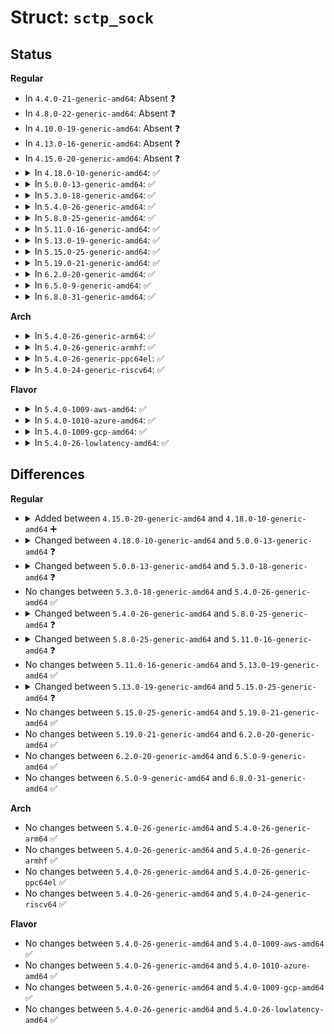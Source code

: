 # Struct: <code>sctp_sock</code>

## Status
<b>Regular</b>
<ul>
<li>
In <code>4.4.0-21-generic-amd64</code>: Absent ❓
</li>
<li>
In <code>4.8.0-22-generic-amd64</code>: Absent ❓
</li>
<li>
In <code>4.10.0-19-generic-amd64</code>: Absent ❓
</li>
<li>
In <code>4.13.0-16-generic-amd64</code>: Absent ❓
</li>
<li>
In <code>4.15.0-20-generic-amd64</code>: Absent ❓
</li>
<li>
<details>
<summary>In <code>4.18.0-10-generic-amd64</code>: ✅</summary>

```c
struct sctp_sock {
    struct inet_sock inet;
    enum sctp_socket_type type;
    struct sctp_pf * pf;
    struct crypto_shash * hmac;
    char * sctp_hmac_alg;
    struct sctp_endpoint * ep;
    struct sctp_bind_bucket * bind_hash;
    __u16 default_stream;
    __u32 default_ppid;
    __u16 default_flags;
    __u32 default_context;
    __u32 default_timetolive;
    __u32 default_rcv_context;
    int max_burst;
    __u32 hbinterval;
    __u16 pathmaxrxt;
    __u32 pathmtu;
    __u32 sackdelay;
    __u32 sackfreq;
    __u32 param_flags;
    struct sctp_rtoinfo rtoinfo;
    struct sctp_paddrparams paddrparam;
    struct sctp_assocparams assocparams;
    struct sctp_event_subscribe subscribe;
    struct sctp_initmsg initmsg;
    int user_frag;
    __u32 autoclose;
    __u32 adaptation_ind;
    __u32 pd_point;
    __u16 nodelay;
    __u16 disable_fragments;
    __u16 v4mapped;
    __u16 frag_interleave;
    __u16 strm_interleave;
    __u16 recvrcvinfo;
    __u16 recvnxtinfo;
    __u16 data_ready_signalled;
    atomic_t pd_mode;
    struct sk_buff_head pd_lobby;
    struct list_head auto_asconf_list;
    int do_auto_asconf;
}
```
</details>
</li>
<li>
<details>
<summary>In <code>5.0.0-13-generic-amd64</code>: ✅</summary>

```c
struct sctp_sock {
    struct inet_sock inet;
    enum sctp_socket_type type;
    struct sctp_pf * pf;
    struct crypto_shash * hmac;
    char * sctp_hmac_alg;
    struct sctp_endpoint * ep;
    struct sctp_bind_bucket * bind_hash;
    __u16 default_stream;
    __u32 default_ppid;
    __u16 default_flags;
    __u32 default_context;
    __u32 default_timetolive;
    __u32 default_rcv_context;
    int max_burst;
    __u32 hbinterval;
    __u16 pathmaxrxt;
    __u32 flowlabel;
    __u8 dscp;
    __u32 pathmtu;
    __u32 sackdelay;
    __u32 sackfreq;
    __u32 param_flags;
    struct sctp_rtoinfo rtoinfo;
    struct sctp_paddrparams paddrparam;
    struct sctp_assocparams assocparams;
    __u16 subscribe;
    struct sctp_initmsg initmsg;
    int user_frag;
    __u32 autoclose;
    __u32 adaptation_ind;
    __u32 pd_point;
    __u16 nodelay;
    __u16 reuse;
    __u16 disable_fragments;
    __u16 v4mapped;
    __u16 frag_interleave;
    __u16 strm_interleave;
    __u16 recvrcvinfo;
    __u16 recvnxtinfo;
    __u16 data_ready_signalled;
    atomic_t pd_mode;
    struct sk_buff_head pd_lobby;
    struct list_head auto_asconf_list;
    int do_auto_asconf;
}
```
</details>
</li>
<li>
<details>
<summary>In <code>5.3.0-18-generic-amd64</code>: ✅</summary>

```c
struct sctp_sock {
    struct inet_sock inet;
    enum sctp_socket_type type;
    struct sctp_pf * pf;
    struct crypto_shash * hmac;
    char * sctp_hmac_alg;
    struct sctp_endpoint * ep;
    struct sctp_bind_bucket * bind_hash;
    __u16 default_stream;
    __u32 default_ppid;
    __u16 default_flags;
    __u32 default_context;
    __u32 default_timetolive;
    __u32 default_rcv_context;
    int max_burst;
    __u32 hbinterval;
    __u16 pathmaxrxt;
    __u32 flowlabel;
    __u8 dscp;
    int pf_retrans;
    __u32 pathmtu;
    __u32 sackdelay;
    __u32 sackfreq;
    __u32 param_flags;
    __u32 default_ss;
    struct sctp_rtoinfo rtoinfo;
    struct sctp_paddrparams paddrparam;
    struct sctp_assocparams assocparams;
    __u16 subscribe;
    struct sctp_initmsg initmsg;
    int user_frag;
    __u32 autoclose;
    __u32 adaptation_ind;
    __u32 pd_point;
    __u16 nodelay;
    __u16 reuse;
    __u16 disable_fragments;
    __u16 v4mapped;
    __u16 frag_interleave;
    __u16 recvrcvinfo;
    __u16 recvnxtinfo;
    __u16 data_ready_signalled;
    atomic_t pd_mode;
    struct sk_buff_head pd_lobby;
    struct list_head auto_asconf_list;
    int do_auto_asconf;
}
```
</details>
</li>
<li>
<details>
<summary>In <code>5.4.0-26-generic-amd64</code>: ✅</summary>

```c
struct sctp_sock {
    struct inet_sock inet;
    enum sctp_socket_type type;
    struct sctp_pf * pf;
    struct crypto_shash * hmac;
    char * sctp_hmac_alg;
    struct sctp_endpoint * ep;
    struct sctp_bind_bucket * bind_hash;
    __u16 default_stream;
    __u32 default_ppid;
    __u16 default_flags;
    __u32 default_context;
    __u32 default_timetolive;
    __u32 default_rcv_context;
    int max_burst;
    __u32 hbinterval;
    __u16 pathmaxrxt;
    __u32 flowlabel;
    __u8 dscp;
    int pf_retrans;
    __u32 pathmtu;
    __u32 sackdelay;
    __u32 sackfreq;
    __u32 param_flags;
    __u32 default_ss;
    struct sctp_rtoinfo rtoinfo;
    struct sctp_paddrparams paddrparam;
    struct sctp_assocparams assocparams;
    __u16 subscribe;
    struct sctp_initmsg initmsg;
    int user_frag;
    __u32 autoclose;
    __u32 adaptation_ind;
    __u32 pd_point;
    __u16 nodelay;
    __u16 reuse;
    __u16 disable_fragments;
    __u16 v4mapped;
    __u16 frag_interleave;
    __u16 recvrcvinfo;
    __u16 recvnxtinfo;
    __u16 data_ready_signalled;
    atomic_t pd_mode;
    struct sk_buff_head pd_lobby;
    struct list_head auto_asconf_list;
    int do_auto_asconf;
}
```
</details>
</li>
<li>
<details>
<summary>In <code>5.8.0-25-generic-amd64</code>: ✅</summary>

```c
struct sctp_sock {
    struct inet_sock inet;
    enum sctp_socket_type type;
    struct sctp_pf * pf;
    struct crypto_shash * hmac;
    char * sctp_hmac_alg;
    struct sctp_endpoint * ep;
    struct sctp_bind_bucket * bind_hash;
    __u16 default_stream;
    __u32 default_ppid;
    __u16 default_flags;
    __u32 default_context;
    __u32 default_timetolive;
    __u32 default_rcv_context;
    int max_burst;
    __u32 hbinterval;
    __u16 pathmaxrxt;
    __u32 flowlabel;
    __u8 dscp;
    __u16 pf_retrans;
    __u16 ps_retrans;
    __u32 pathmtu;
    __u32 sackdelay;
    __u32 sackfreq;
    __u32 param_flags;
    __u32 default_ss;
    struct sctp_rtoinfo rtoinfo;
    struct sctp_paddrparams paddrparam;
    struct sctp_assocparams assocparams;
    __u16 subscribe;
    struct sctp_initmsg initmsg;
    int user_frag;
    __u32 autoclose;
    __u32 adaptation_ind;
    __u32 pd_point;
    __u16 nodelay;
    __u16 pf_expose;
    __u16 reuse;
    __u16 disable_fragments;
    __u16 v4mapped;
    __u16 frag_interleave;
    __u16 recvrcvinfo;
    __u16 recvnxtinfo;
    __u16 data_ready_signalled;
    atomic_t pd_mode;
    struct sk_buff_head pd_lobby;
    struct list_head auto_asconf_list;
    int do_auto_asconf;
}
```
</details>
</li>
<li>
<details>
<summary>In <code>5.11.0-16-generic-amd64</code>: ✅</summary>

```c
struct sctp_sock {
    struct inet_sock inet;
    enum sctp_socket_type type;
    struct sctp_pf * pf;
    struct crypto_shash * hmac;
    char * sctp_hmac_alg;
    struct sctp_endpoint * ep;
    struct sctp_bind_bucket * bind_hash;
    __u16 default_stream;
    __u32 default_ppid;
    __u16 default_flags;
    __u32 default_context;
    __u32 default_timetolive;
    __u32 default_rcv_context;
    int max_burst;
    __u32 hbinterval;
    __be16 udp_port;
    __be16 encap_port;
    __u16 pathmaxrxt;
    __u32 flowlabel;
    __u8 dscp;
    __u16 pf_retrans;
    __u16 ps_retrans;
    __u32 pathmtu;
    __u32 sackdelay;
    __u32 sackfreq;
    __u32 param_flags;
    __u32 default_ss;
    struct sctp_rtoinfo rtoinfo;
    struct sctp_paddrparams paddrparam;
    struct sctp_assocparams assocparams;
    __u16 subscribe;
    struct sctp_initmsg initmsg;
    int user_frag;
    __u32 autoclose;
    __u32 adaptation_ind;
    __u32 pd_point;
    __u16 nodelay;
    __u16 pf_expose;
    __u16 reuse;
    __u16 disable_fragments;
    __u16 v4mapped;
    __u16 frag_interleave;
    __u16 recvrcvinfo;
    __u16 recvnxtinfo;
    __u16 data_ready_signalled;
    atomic_t pd_mode;
    struct sk_buff_head pd_lobby;
    struct list_head auto_asconf_list;
    int do_auto_asconf;
}
```
</details>
</li>
<li>
<details>
<summary>In <code>5.13.0-19-generic-amd64</code>: ✅</summary>

```c
struct sctp_sock {
    struct inet_sock inet;
    enum sctp_socket_type type;
    struct sctp_pf * pf;
    struct crypto_shash * hmac;
    char * sctp_hmac_alg;
    struct sctp_endpoint * ep;
    struct sctp_bind_bucket * bind_hash;
    __u16 default_stream;
    __u32 default_ppid;
    __u16 default_flags;
    __u32 default_context;
    __u32 default_timetolive;
    __u32 default_rcv_context;
    int max_burst;
    __u32 hbinterval;
    __be16 udp_port;
    __be16 encap_port;
    __u16 pathmaxrxt;
    __u32 flowlabel;
    __u8 dscp;
    __u16 pf_retrans;
    __u16 ps_retrans;
    __u32 pathmtu;
    __u32 sackdelay;
    __u32 sackfreq;
    __u32 param_flags;
    __u32 default_ss;
    struct sctp_rtoinfo rtoinfo;
    struct sctp_paddrparams paddrparam;
    struct sctp_assocparams assocparams;
    __u16 subscribe;
    struct sctp_initmsg initmsg;
    int user_frag;
    __u32 autoclose;
    __u32 adaptation_ind;
    __u32 pd_point;
    __u16 nodelay;
    __u16 pf_expose;
    __u16 reuse;
    __u16 disable_fragments;
    __u16 v4mapped;
    __u16 frag_interleave;
    __u16 recvrcvinfo;
    __u16 recvnxtinfo;
    __u16 data_ready_signalled;
    atomic_t pd_mode;
    struct sk_buff_head pd_lobby;
    struct list_head auto_asconf_list;
    int do_auto_asconf;
}
```
</details>
</li>
<li>
<details>
<summary>In <code>5.15.0-25-generic-amd64</code>: ✅</summary>

```c
struct sctp_sock {
    struct inet_sock inet;
    enum sctp_socket_type type;
    struct sctp_pf * pf;
    struct crypto_shash * hmac;
    char * sctp_hmac_alg;
    struct sctp_endpoint * ep;
    struct sctp_bind_bucket * bind_hash;
    __u16 default_stream;
    __u32 default_ppid;
    __u16 default_flags;
    __u32 default_context;
    __u32 default_timetolive;
    __u32 default_rcv_context;
    int max_burst;
    __u32 hbinterval;
    __u32 probe_interval;
    __be16 udp_port;
    __be16 encap_port;
    __u16 pathmaxrxt;
    __u32 flowlabel;
    __u8 dscp;
    __u16 pf_retrans;
    __u16 ps_retrans;
    __u32 pathmtu;
    __u32 sackdelay;
    __u32 sackfreq;
    __u32 param_flags;
    __u32 default_ss;
    struct sctp_rtoinfo rtoinfo;
    struct sctp_paddrparams paddrparam;
    struct sctp_assocparams assocparams;
    __u16 subscribe;
    struct sctp_initmsg initmsg;
    int user_frag;
    __u32 autoclose;
    __u32 adaptation_ind;
    __u32 pd_point;
    __u16 nodelay;
    __u16 pf_expose;
    __u16 reuse;
    __u16 disable_fragments;
    __u16 v4mapped;
    __u16 frag_interleave;
    __u16 recvrcvinfo;
    __u16 recvnxtinfo;
    __u16 data_ready_signalled;
    atomic_t pd_mode;
    struct sk_buff_head pd_lobby;
    struct list_head auto_asconf_list;
    int do_auto_asconf;
}
```
</details>
</li>
<li>
<details>
<summary>In <code>5.19.0-21-generic-amd64</code>: ✅</summary>

```c
struct sctp_sock {
    struct inet_sock inet;
    enum sctp_socket_type type;
    struct sctp_pf * pf;
    struct crypto_shash * hmac;
    char * sctp_hmac_alg;
    struct sctp_endpoint * ep;
    struct sctp_bind_bucket * bind_hash;
    __u16 default_stream;
    __u32 default_ppid;
    __u16 default_flags;
    __u32 default_context;
    __u32 default_timetolive;
    __u32 default_rcv_context;
    int max_burst;
    __u32 hbinterval;
    __u32 probe_interval;
    __be16 udp_port;
    __be16 encap_port;
    __u16 pathmaxrxt;
    __u32 flowlabel;
    __u8 dscp;
    __u16 pf_retrans;
    __u16 ps_retrans;
    __u32 pathmtu;
    __u32 sackdelay;
    __u32 sackfreq;
    __u32 param_flags;
    __u32 default_ss;
    struct sctp_rtoinfo rtoinfo;
    struct sctp_paddrparams paddrparam;
    struct sctp_assocparams assocparams;
    __u16 subscribe;
    struct sctp_initmsg initmsg;
    int user_frag;
    __u32 autoclose;
    __u32 adaptation_ind;
    __u32 pd_point;
    __u16 nodelay;
    __u16 pf_expose;
    __u16 reuse;
    __u16 disable_fragments;
    __u16 v4mapped;
    __u16 frag_interleave;
    __u16 recvrcvinfo;
    __u16 recvnxtinfo;
    __u16 data_ready_signalled;
    atomic_t pd_mode;
    struct sk_buff_head pd_lobby;
    struct list_head auto_asconf_list;
    int do_auto_asconf;
}
```
</details>
</li>
<li>
<details>
<summary>In <code>6.2.0-20-generic-amd64</code>: ✅</summary>

```c
struct sctp_sock {
    struct inet_sock inet;
    enum sctp_socket_type type;
    struct sctp_pf * pf;
    struct crypto_shash * hmac;
    char * sctp_hmac_alg;
    struct sctp_endpoint * ep;
    struct sctp_bind_bucket * bind_hash;
    __u16 default_stream;
    __u32 default_ppid;
    __u16 default_flags;
    __u32 default_context;
    __u32 default_timetolive;
    __u32 default_rcv_context;
    int max_burst;
    __u32 hbinterval;
    __u32 probe_interval;
    __be16 udp_port;
    __be16 encap_port;
    __u16 pathmaxrxt;
    __u32 flowlabel;
    __u8 dscp;
    __u16 pf_retrans;
    __u16 ps_retrans;
    __u32 pathmtu;
    __u32 sackdelay;
    __u32 sackfreq;
    __u32 param_flags;
    __u32 default_ss;
    struct sctp_rtoinfo rtoinfo;
    struct sctp_paddrparams paddrparam;
    struct sctp_assocparams assocparams;
    __u16 subscribe;
    struct sctp_initmsg initmsg;
    int user_frag;
    __u32 autoclose;
    __u32 adaptation_ind;
    __u32 pd_point;
    __u16 nodelay;
    __u16 pf_expose;
    __u16 reuse;
    __u16 disable_fragments;
    __u16 v4mapped;
    __u16 frag_interleave;
    __u16 recvrcvinfo;
    __u16 recvnxtinfo;
    __u16 data_ready_signalled;
    atomic_t pd_mode;
    struct sk_buff_head pd_lobby;
    struct list_head auto_asconf_list;
    int do_auto_asconf;
}
```
</details>
</li>
<li>
<details>
<summary>In <code>6.5.0-9-generic-amd64</code>: ✅</summary>

```c
struct sctp_sock {
    struct inet_sock inet;
    enum sctp_socket_type type;
    struct sctp_pf * pf;
    struct crypto_shash * hmac;
    char * sctp_hmac_alg;
    struct sctp_endpoint * ep;
    struct sctp_bind_bucket * bind_hash;
    __u16 default_stream;
    __u32 default_ppid;
    __u16 default_flags;
    __u32 default_context;
    __u32 default_timetolive;
    __u32 default_rcv_context;
    int max_burst;
    __u32 hbinterval;
    __u32 probe_interval;
    __be16 udp_port;
    __be16 encap_port;
    __u16 pathmaxrxt;
    __u32 flowlabel;
    __u8 dscp;
    __u16 pf_retrans;
    __u16 ps_retrans;
    __u32 pathmtu;
    __u32 sackdelay;
    __u32 sackfreq;
    __u32 param_flags;
    __u32 default_ss;
    struct sctp_rtoinfo rtoinfo;
    struct sctp_paddrparams paddrparam;
    struct sctp_assocparams assocparams;
    __u16 subscribe;
    struct sctp_initmsg initmsg;
    int user_frag;
    __u32 autoclose;
    __u32 adaptation_ind;
    __u32 pd_point;
    __u16 nodelay;
    __u16 pf_expose;
    __u16 reuse;
    __u16 disable_fragments;
    __u16 v4mapped;
    __u16 frag_interleave;
    __u16 recvrcvinfo;
    __u16 recvnxtinfo;
    __u16 data_ready_signalled;
    atomic_t pd_mode;
    struct sk_buff_head pd_lobby;
    struct list_head auto_asconf_list;
    int do_auto_asconf;
}
```
</details>
</li>
<li>
<details>
<summary>In <code>6.8.0-31-generic-amd64</code>: ✅</summary>

```c
struct sctp_sock {
    struct inet_sock inet;
    enum sctp_socket_type type;
    struct sctp_pf * pf;
    struct crypto_shash * hmac;
    char * sctp_hmac_alg;
    struct sctp_endpoint * ep;
    struct sctp_bind_bucket * bind_hash;
    __u16 default_stream;
    __u32 default_ppid;
    __u16 default_flags;
    __u32 default_context;
    __u32 default_timetolive;
    __u32 default_rcv_context;
    int max_burst;
    __u32 hbinterval;
    __u32 probe_interval;
    __be16 udp_port;
    __be16 encap_port;
    __u16 pathmaxrxt;
    __u32 flowlabel;
    __u8 dscp;
    __u16 pf_retrans;
    __u16 ps_retrans;
    __u32 pathmtu;
    __u32 sackdelay;
    __u32 sackfreq;
    __u32 param_flags;
    __u32 default_ss;
    struct sctp_rtoinfo rtoinfo;
    struct sctp_paddrparams paddrparam;
    struct sctp_assocparams assocparams;
    __u16 subscribe;
    struct sctp_initmsg initmsg;
    int user_frag;
    __u32 autoclose;
    __u32 adaptation_ind;
    __u32 pd_point;
    __u16 nodelay;
    __u16 pf_expose;
    __u16 reuse;
    __u16 disable_fragments;
    __u16 v4mapped;
    __u16 frag_interleave;
    __u16 recvrcvinfo;
    __u16 recvnxtinfo;
    __u16 data_ready_signalled;
    atomic_t pd_mode;
    struct sk_buff_head pd_lobby;
    struct list_head auto_asconf_list;
    int do_auto_asconf;
}
```
</details>
</li>
</ul>
<b>Arch</b>
<ul>
<li>
<details>
<summary>In <code>5.4.0-26-generic-arm64</code>: ✅</summary>

```c
struct sctp_sock {
    struct inet_sock inet;
    enum sctp_socket_type type;
    struct sctp_pf * pf;
    struct crypto_shash * hmac;
    char * sctp_hmac_alg;
    struct sctp_endpoint * ep;
    struct sctp_bind_bucket * bind_hash;
    __u16 default_stream;
    __u32 default_ppid;
    __u16 default_flags;
    __u32 default_context;
    __u32 default_timetolive;
    __u32 default_rcv_context;
    int max_burst;
    __u32 hbinterval;
    __u16 pathmaxrxt;
    __u32 flowlabel;
    __u8 dscp;
    int pf_retrans;
    __u32 pathmtu;
    __u32 sackdelay;
    __u32 sackfreq;
    __u32 param_flags;
    __u32 default_ss;
    struct sctp_rtoinfo rtoinfo;
    struct sctp_paddrparams paddrparam;
    struct sctp_assocparams assocparams;
    __u16 subscribe;
    struct sctp_initmsg initmsg;
    int user_frag;
    __u32 autoclose;
    __u32 adaptation_ind;
    __u32 pd_point;
    __u16 nodelay;
    __u16 reuse;
    __u16 disable_fragments;
    __u16 v4mapped;
    __u16 frag_interleave;
    __u16 recvrcvinfo;
    __u16 recvnxtinfo;
    __u16 data_ready_signalled;
    atomic_t pd_mode;
    struct sk_buff_head pd_lobby;
    struct list_head auto_asconf_list;
    int do_auto_asconf;
}
```
</details>
</li>
<li>
<details>
<summary>In <code>5.4.0-26-generic-armhf</code>: ✅</summary>

```c
struct sctp_sock {
    struct inet_sock inet;
    enum sctp_socket_type type;
    struct sctp_pf * pf;
    struct crypto_shash * hmac;
    char * sctp_hmac_alg;
    struct sctp_endpoint * ep;
    struct sctp_bind_bucket * bind_hash;
    __u16 default_stream;
    __u32 default_ppid;
    __u16 default_flags;
    __u32 default_context;
    __u32 default_timetolive;
    __u32 default_rcv_context;
    int max_burst;
    __u32 hbinterval;
    __u16 pathmaxrxt;
    __u32 flowlabel;
    __u8 dscp;
    int pf_retrans;
    __u32 pathmtu;
    __u32 sackdelay;
    __u32 sackfreq;
    __u32 param_flags;
    __u32 default_ss;
    struct sctp_rtoinfo rtoinfo;
    struct sctp_paddrparams paddrparam;
    struct sctp_assocparams assocparams;
    __u16 subscribe;
    struct sctp_initmsg initmsg;
    int user_frag;
    __u32 autoclose;
    __u32 adaptation_ind;
    __u32 pd_point;
    __u16 nodelay;
    __u16 reuse;
    __u16 disable_fragments;
    __u16 v4mapped;
    __u16 frag_interleave;
    __u16 recvrcvinfo;
    __u16 recvnxtinfo;
    __u16 data_ready_signalled;
    atomic_t pd_mode;
    struct sk_buff_head pd_lobby;
    struct list_head auto_asconf_list;
    int do_auto_asconf;
}
```
</details>
</li>
<li>
<details>
<summary>In <code>5.4.0-26-generic-ppc64el</code>: ✅</summary>

```c
struct sctp_sock {
    struct inet_sock inet;
    enum sctp_socket_type type;
    struct sctp_pf * pf;
    struct crypto_shash * hmac;
    char * sctp_hmac_alg;
    struct sctp_endpoint * ep;
    struct sctp_bind_bucket * bind_hash;
    __u16 default_stream;
    __u32 default_ppid;
    __u16 default_flags;
    __u32 default_context;
    __u32 default_timetolive;
    __u32 default_rcv_context;
    int max_burst;
    __u32 hbinterval;
    __u16 pathmaxrxt;
    __u32 flowlabel;
    __u8 dscp;
    int pf_retrans;
    __u32 pathmtu;
    __u32 sackdelay;
    __u32 sackfreq;
    __u32 param_flags;
    __u32 default_ss;
    struct sctp_rtoinfo rtoinfo;
    struct sctp_paddrparams paddrparam;
    struct sctp_assocparams assocparams;
    __u16 subscribe;
    struct sctp_initmsg initmsg;
    int user_frag;
    __u32 autoclose;
    __u32 adaptation_ind;
    __u32 pd_point;
    __u16 nodelay;
    __u16 reuse;
    __u16 disable_fragments;
    __u16 v4mapped;
    __u16 frag_interleave;
    __u16 recvrcvinfo;
    __u16 recvnxtinfo;
    __u16 data_ready_signalled;
    atomic_t pd_mode;
    struct sk_buff_head pd_lobby;
    struct list_head auto_asconf_list;
    int do_auto_asconf;
}
```
</details>
</li>
<li>
<details>
<summary>In <code>5.4.0-24-generic-riscv64</code>: ✅</summary>

```c
struct sctp_sock {
    struct inet_sock inet;
    enum sctp_socket_type type;
    struct sctp_pf * pf;
    struct crypto_shash * hmac;
    char * sctp_hmac_alg;
    struct sctp_endpoint * ep;
    struct sctp_bind_bucket * bind_hash;
    __u16 default_stream;
    __u32 default_ppid;
    __u16 default_flags;
    __u32 default_context;
    __u32 default_timetolive;
    __u32 default_rcv_context;
    int max_burst;
    __u32 hbinterval;
    __u16 pathmaxrxt;
    __u32 flowlabel;
    __u8 dscp;
    int pf_retrans;
    __u32 pathmtu;
    __u32 sackdelay;
    __u32 sackfreq;
    __u32 param_flags;
    __u32 default_ss;
    struct sctp_rtoinfo rtoinfo;
    struct sctp_paddrparams paddrparam;
    struct sctp_assocparams assocparams;
    __u16 subscribe;
    struct sctp_initmsg initmsg;
    int user_frag;
    __u32 autoclose;
    __u32 adaptation_ind;
    __u32 pd_point;
    __u16 nodelay;
    __u16 reuse;
    __u16 disable_fragments;
    __u16 v4mapped;
    __u16 frag_interleave;
    __u16 recvrcvinfo;
    __u16 recvnxtinfo;
    __u16 data_ready_signalled;
    atomic_t pd_mode;
    struct sk_buff_head pd_lobby;
    struct list_head auto_asconf_list;
    int do_auto_asconf;
}
```
</details>
</li>
</ul>
<b>Flavor</b>
<ul>
<li>
<details>
<summary>In <code>5.4.0-1009-aws-amd64</code>: ✅</summary>

```c
struct sctp_sock {
    struct inet_sock inet;
    enum sctp_socket_type type;
    struct sctp_pf * pf;
    struct crypto_shash * hmac;
    char * sctp_hmac_alg;
    struct sctp_endpoint * ep;
    struct sctp_bind_bucket * bind_hash;
    __u16 default_stream;
    __u32 default_ppid;
    __u16 default_flags;
    __u32 default_context;
    __u32 default_timetolive;
    __u32 default_rcv_context;
    int max_burst;
    __u32 hbinterval;
    __u16 pathmaxrxt;
    __u32 flowlabel;
    __u8 dscp;
    int pf_retrans;
    __u32 pathmtu;
    __u32 sackdelay;
    __u32 sackfreq;
    __u32 param_flags;
    __u32 default_ss;
    struct sctp_rtoinfo rtoinfo;
    struct sctp_paddrparams paddrparam;
    struct sctp_assocparams assocparams;
    __u16 subscribe;
    struct sctp_initmsg initmsg;
    int user_frag;
    __u32 autoclose;
    __u32 adaptation_ind;
    __u32 pd_point;
    __u16 nodelay;
    __u16 reuse;
    __u16 disable_fragments;
    __u16 v4mapped;
    __u16 frag_interleave;
    __u16 recvrcvinfo;
    __u16 recvnxtinfo;
    __u16 data_ready_signalled;
    atomic_t pd_mode;
    struct sk_buff_head pd_lobby;
    struct list_head auto_asconf_list;
    int do_auto_asconf;
}
```
</details>
</li>
<li>
<details>
<summary>In <code>5.4.0-1010-azure-amd64</code>: ✅</summary>

```c
struct sctp_sock {
    struct inet_sock inet;
    enum sctp_socket_type type;
    struct sctp_pf * pf;
    struct crypto_shash * hmac;
    char * sctp_hmac_alg;
    struct sctp_endpoint * ep;
    struct sctp_bind_bucket * bind_hash;
    __u16 default_stream;
    __u32 default_ppid;
    __u16 default_flags;
    __u32 default_context;
    __u32 default_timetolive;
    __u32 default_rcv_context;
    int max_burst;
    __u32 hbinterval;
    __u16 pathmaxrxt;
    __u32 flowlabel;
    __u8 dscp;
    int pf_retrans;
    __u32 pathmtu;
    __u32 sackdelay;
    __u32 sackfreq;
    __u32 param_flags;
    __u32 default_ss;
    struct sctp_rtoinfo rtoinfo;
    struct sctp_paddrparams paddrparam;
    struct sctp_assocparams assocparams;
    __u16 subscribe;
    struct sctp_initmsg initmsg;
    int user_frag;
    __u32 autoclose;
    __u32 adaptation_ind;
    __u32 pd_point;
    __u16 nodelay;
    __u16 reuse;
    __u16 disable_fragments;
    __u16 v4mapped;
    __u16 frag_interleave;
    __u16 recvrcvinfo;
    __u16 recvnxtinfo;
    __u16 data_ready_signalled;
    atomic_t pd_mode;
    struct sk_buff_head pd_lobby;
    struct list_head auto_asconf_list;
    int do_auto_asconf;
}
```
</details>
</li>
<li>
<details>
<summary>In <code>5.4.0-1009-gcp-amd64</code>: ✅</summary>

```c
struct sctp_sock {
    struct inet_sock inet;
    enum sctp_socket_type type;
    struct sctp_pf * pf;
    struct crypto_shash * hmac;
    char * sctp_hmac_alg;
    struct sctp_endpoint * ep;
    struct sctp_bind_bucket * bind_hash;
    __u16 default_stream;
    __u32 default_ppid;
    __u16 default_flags;
    __u32 default_context;
    __u32 default_timetolive;
    __u32 default_rcv_context;
    int max_burst;
    __u32 hbinterval;
    __u16 pathmaxrxt;
    __u32 flowlabel;
    __u8 dscp;
    int pf_retrans;
    __u32 pathmtu;
    __u32 sackdelay;
    __u32 sackfreq;
    __u32 param_flags;
    __u32 default_ss;
    struct sctp_rtoinfo rtoinfo;
    struct sctp_paddrparams paddrparam;
    struct sctp_assocparams assocparams;
    __u16 subscribe;
    struct sctp_initmsg initmsg;
    int user_frag;
    __u32 autoclose;
    __u32 adaptation_ind;
    __u32 pd_point;
    __u16 nodelay;
    __u16 reuse;
    __u16 disable_fragments;
    __u16 v4mapped;
    __u16 frag_interleave;
    __u16 recvrcvinfo;
    __u16 recvnxtinfo;
    __u16 data_ready_signalled;
    atomic_t pd_mode;
    struct sk_buff_head pd_lobby;
    struct list_head auto_asconf_list;
    int do_auto_asconf;
}
```
</details>
</li>
<li>
<details>
<summary>In <code>5.4.0-26-lowlatency-amd64</code>: ✅</summary>

```c
struct sctp_sock {
    struct inet_sock inet;
    enum sctp_socket_type type;
    struct sctp_pf * pf;
    struct crypto_shash * hmac;
    char * sctp_hmac_alg;
    struct sctp_endpoint * ep;
    struct sctp_bind_bucket * bind_hash;
    __u16 default_stream;
    __u32 default_ppid;
    __u16 default_flags;
    __u32 default_context;
    __u32 default_timetolive;
    __u32 default_rcv_context;
    int max_burst;
    __u32 hbinterval;
    __u16 pathmaxrxt;
    __u32 flowlabel;
    __u8 dscp;
    int pf_retrans;
    __u32 pathmtu;
    __u32 sackdelay;
    __u32 sackfreq;
    __u32 param_flags;
    __u32 default_ss;
    struct sctp_rtoinfo rtoinfo;
    struct sctp_paddrparams paddrparam;
    struct sctp_assocparams assocparams;
    __u16 subscribe;
    struct sctp_initmsg initmsg;
    int user_frag;
    __u32 autoclose;
    __u32 adaptation_ind;
    __u32 pd_point;
    __u16 nodelay;
    __u16 reuse;
    __u16 disable_fragments;
    __u16 v4mapped;
    __u16 frag_interleave;
    __u16 recvrcvinfo;
    __u16 recvnxtinfo;
    __u16 data_ready_signalled;
    atomic_t pd_mode;
    struct sk_buff_head pd_lobby;
    struct list_head auto_asconf_list;
    int do_auto_asconf;
}
```
</details>
</li>
</ul>

## Differences
<b>Regular</b>
<ul>
<li>
<details>
<summary>Added between <code>4.15.0-20-generic-amd64</code> and <code>4.18.0-10-generic-amd64</code> ➕</summary>

```c
struct sctp_sock {
    struct inet_sock inet;
    enum sctp_socket_type type;
    struct sctp_pf * pf;
    struct crypto_shash * hmac;
    char * sctp_hmac_alg;
    struct sctp_endpoint * ep;
    struct sctp_bind_bucket * bind_hash;
    __u16 default_stream;
    __u32 default_ppid;
    __u16 default_flags;
    __u32 default_context;
    __u32 default_timetolive;
    __u32 default_rcv_context;
    int max_burst;
    __u32 hbinterval;
    __u16 pathmaxrxt;
    __u32 pathmtu;
    __u32 sackdelay;
    __u32 sackfreq;
    __u32 param_flags;
    struct sctp_rtoinfo rtoinfo;
    struct sctp_paddrparams paddrparam;
    struct sctp_assocparams assocparams;
    struct sctp_event_subscribe subscribe;
    struct sctp_initmsg initmsg;
    int user_frag;
    __u32 autoclose;
    __u32 adaptation_ind;
    __u32 pd_point;
    __u16 nodelay;
    __u16 disable_fragments;
    __u16 v4mapped;
    __u16 frag_interleave;
    __u16 strm_interleave;
    __u16 recvrcvinfo;
    __u16 recvnxtinfo;
    __u16 data_ready_signalled;
    atomic_t pd_mode;
    struct sk_buff_head pd_lobby;
    struct list_head auto_asconf_list;
    int do_auto_asconf;
}
```
</details>
</li>
<li>
<details>
<summary>Changed between <code>4.18.0-10-generic-amd64</code> and <code>5.0.0-13-generic-amd64</code> ❓</summary>
<ul>
<li>
<b>Field added. </b>
<code>__u32 flowlabel</code>
</li>
<li>
<b>Field added. </b>
<code>__u8 dscp</code>
</li>
<li>
<b>Field added. </b>
<code>__u16 reuse</code>
</li>
<li>
<b>Field type changed. </b>
<code>struct sctp_event_subscribe subscribe</code> ➡️ <code>__u16 subscribe</code>
</li>
</ul>
</details>
</li>
<li>
<details>
<summary>Changed between <code>5.0.0-13-generic-amd64</code> and <code>5.3.0-18-generic-amd64</code> ❓</summary>
<ul>
<li>
<b>Field added. </b>
<code>int pf_retrans</code>
</li>
<li>
<b>Field added. </b>
<code>__u32 default_ss</code>
</li>
<li>
<b>Field removed. </b>
<code>__u16 strm_interleave</code>
</li>
</ul>
</details>
</li>
<li>
No changes between <code>5.3.0-18-generic-amd64</code> and <code>5.4.0-26-generic-amd64</code> ✅
</li>
<li>
<details>
<summary>Changed between <code>5.4.0-26-generic-amd64</code> and <code>5.8.0-25-generic-amd64</code> ❓</summary>
<ul>
<li>
<b>Field added. </b>
<code>__u16 ps_retrans</code>
</li>
<li>
<b>Field added. </b>
<code>__u16 pf_expose</code>
</li>
<li>
<b>Field type changed. </b>
<code>int pf_retrans</code> ➡️ <code>__u16 pf_retrans</code>
</li>
</ul>
</details>
</li>
<li>
<details>
<summary>Changed between <code>5.8.0-25-generic-amd64</code> and <code>5.11.0-16-generic-amd64</code> ❓</summary>
<ul>
<li>
<b>Field added. </b>
<code>__be16 udp_port</code>
</li>
<li>
<b>Field added. </b>
<code>__be16 encap_port</code>
</li>
</ul>
</details>
</li>
<li>
No changes between <code>5.11.0-16-generic-amd64</code> and <code>5.13.0-19-generic-amd64</code> ✅
</li>
<li>
<details>
<summary>Changed between <code>5.13.0-19-generic-amd64</code> and <code>5.15.0-25-generic-amd64</code> ❓</summary>
<ul>
<li>
<b>Field added. </b>
<code>__u32 probe_interval</code>
</li>
</ul>
</details>
</li>
<li>
No changes between <code>5.15.0-25-generic-amd64</code> and <code>5.19.0-21-generic-amd64</code> ✅
</li>
<li>
No changes between <code>5.19.0-21-generic-amd64</code> and <code>6.2.0-20-generic-amd64</code> ✅
</li>
<li>
No changes between <code>6.2.0-20-generic-amd64</code> and <code>6.5.0-9-generic-amd64</code> ✅
</li>
<li>
No changes between <code>6.5.0-9-generic-amd64</code> and <code>6.8.0-31-generic-amd64</code> ✅
</li>
</ul>
<b>Arch</b>
<ul>
<li>
No changes between <code>5.4.0-26-generic-amd64</code> and <code>5.4.0-26-generic-arm64</code> ✅
</li>
<li>
No changes between <code>5.4.0-26-generic-amd64</code> and <code>5.4.0-26-generic-armhf</code> ✅
</li>
<li>
No changes between <code>5.4.0-26-generic-amd64</code> and <code>5.4.0-26-generic-ppc64el</code> ✅
</li>
<li>
No changes between <code>5.4.0-26-generic-amd64</code> and <code>5.4.0-24-generic-riscv64</code> ✅
</li>
</ul>
<b>Flavor</b>
<ul>
<li>
No changes between <code>5.4.0-26-generic-amd64</code> and <code>5.4.0-1009-aws-amd64</code> ✅
</li>
<li>
No changes between <code>5.4.0-26-generic-amd64</code> and <code>5.4.0-1010-azure-amd64</code> ✅
</li>
<li>
No changes between <code>5.4.0-26-generic-amd64</code> and <code>5.4.0-1009-gcp-amd64</code> ✅
</li>
<li>
No changes between <code>5.4.0-26-generic-amd64</code> and <code>5.4.0-26-lowlatency-amd64</code> ✅
</li>
</ul>
